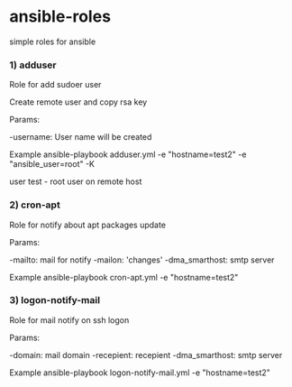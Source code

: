 # ansible-roles
simple roles for ansible

### 1) adduser

Role for add sudoer user

Create remote user and copy rsa key

Params:

-username: User name will be created

Example ansible-playbook adduser.yml -e "hostname=test2" -e "ansible_user=root" -K

user test - root user on remote host

### 2) cron-apt

Role for notify about apt packages update

Params:

-mailto: mail for notify
-mailon: 'changes'
-dma_smarthost: smtp server

Example ansible-playbook cron-apt.yml -e "hostname=test2"

### 3) logon-notify-mail

Role for mail notify on ssh logon

Params:

-domain: mail domain
-recepient: recepient
-dma_smarthost: smtp server

Example ansible-playbook logon-notify-mail.yml -e "hostname=test2"